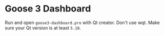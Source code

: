 # Goose 3 Dashboard

Run and open `goose3-dashboard.pro` with Qt creator. Don't use wqt.
Make sure your Qt version is at least `5.10`.

